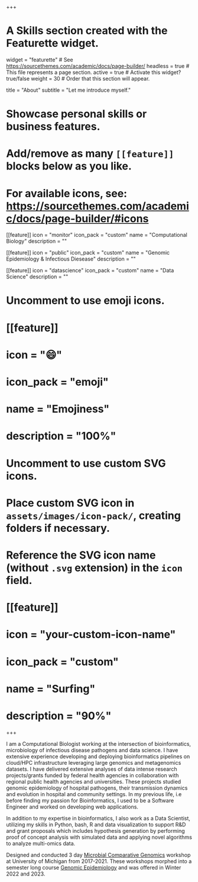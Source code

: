 +++
# A Skills section created with the Featurette widget.
widget = "featurette"  # See https://sourcethemes.com/academic/docs/page-builder/
headless = true  # This file represents a page section.
active = true  # Activate this widget? true/false
weight = 30  # Order that this section will appear.

title = "About"
subtitle = "Let me introduce myself."

# Showcase personal skills or business features.
# 
# Add/remove as many `[[feature]]` blocks below as you like.
# 
# For available icons, see: https://sourcethemes.com/academic/docs/page-builder/#icons

[[feature]]
  icon = "monitor"
  icon_pack = "custom"
  name = "Computational Biology"
  description = ""

[[feature]]
  icon = "public"
  icon_pack = "custom"
  name = "Genomic Epidemiology & Infectious Diesease"
  description = ""

[[feature]]
  icon = "datascience"
  icon_pack = "custom"
  name = "Data Science"
  description = "" 



  
# Uncomment to use emoji icons.
# [[feature]]
#  icon = ":smile:"
#  icon_pack = "emoji"
#  name = "Emojiness"
#  description = "100%"  

# Uncomment to use custom SVG icons.
# Place custom SVG icon in `assets/images/icon-pack/`, creating folders if necessary.
# Reference the SVG icon name (without `.svg` extension) in the `icon` field.
# [[feature]]
#  icon = "your-custom-icon-name"
#  icon_pack = "custom"
#  name = "Surfing"
#  description = "90%"

+++

I am a Computational Biologist working at the intersection of bioinformatics, microbiology of infectious disease pathogens and data science. I have extensive experience developing and deploying bioinformatics pipelines on cloud/HPC infrastructure leveraging large genomics and metagenomics datasets. I have delivered extensive analyses of data intense research projects/grants funded by federal health agencies in collaboration with regional public health agencies and universities. These projects studied genomic epidemiology of hospital pathogens, their transmission dynamics and evolution in hospital and community settings. In my previous life, i.e before finding my passion for Bioinformatics, I used to be a Software Engineer and worked on developing web applications.

In addition to my expertise in bioinformatics, I also work as a Data Scientist, utilizing my skills in Python, bash, R and data visualization to support R&D and grant proposals which includes hypothesis generation by performing proof of concept analysis with simulated data and applying novel algorithms to analyze multi-omics data.

Designed and conducted 3 day [Microbial Comparative Genomics](https://comparative-genomics.readthedocs.io/en/latest/index.html) workshop at University of Michigan from 2017-2021. These workshops morphed into a semester long course [Genomic Epidemiology](https://github.com/Snitkin-Lab-Umich/MICRO582-EPI582-Winter-2023) and was offered in Winter 2022 and 2023.